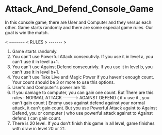 # Attack_And_Defend_Console_Game
In this console game, there are User and Computer and they versus each other. Game starts randomly and there are some especial game rules. Our goal is win the match.

< -------- < RULES > ------- >

1. Game starts randomly.
2. You can't use Powerful Attack consecutivly. If you use it in level a, you can't use it in level a+1.
3. You can't use Against Defend consecurivly. If you use it in level b, you can't use it in level b+1.
4. You can't use Take Live and Magic Power if you haven't enough count. Your count should be 3 or more to use this options.
5. User's and Computer's power are 10.
6. If you damage to computer, you can gain one count. But There are this rules :
    NORMAL ATTACK -----> AGAINST DEFEND ( if u use it , you can't gain count )
Enemy uses against defend against your normal attack, it can't gain count. But you use Powerful Attack againt to Against Defend, you or computer ( who use powerful attack against to Against defend ) can gain count.
7. There is 20 level. If you don't finish this game in all level, game finishes with draw in level 20 or 21.

